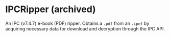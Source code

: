 # IPCRipper (archived)

An IPC (v7.4.7) e-book (PDF) ripper. Obtains a `.pdf` from an `.ipef` by acquiring necessary data for download and decryption through the IPC API.
